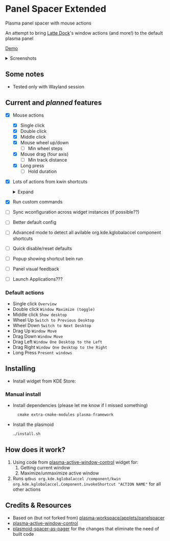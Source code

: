 # Panel Spacer Extended

Plasma panel spacer with mouse actions

An attempt to bring [Latte Dock](https://github.com/KDE/latte-dock)'s window actions (and more!) to the default plasma panel

[Demo](https://github.com/luisbocanegra/plasma-panel-spacer-extended/assets/15076387/13aad327-9b03-49a1-bb16-6b035dad8a9e)

<details>
    <summary>Screenshots</summary>
<img src="https://github.com/luisbocanegra/plasma-panel-spacer-extended/assets/15076387/99e684d5-4817-4a57-aa21-1d7c804e4ff8" alt="widget actions config">
</details>

## Some notes

* Tested only with Wayland session

## Current and *planned* features

* [X] Mouse actions
  * [x] Single click
  * [x] Double click
  * [x] Middle click
  * [x] Mouse wheel up/down
    * [ ] Min wheel steps
  * [x] Mouse drag (four axis)
    * [ ] Min track distance
  * [x] Long press
    * [ ] Hold duration
* [x] Lots of actions from kwin shortcuts

  <details>
    <summary>Expand</summary>

  * Disabled
  * Maximize active window
  * Unmaximize active window
  * Maximize active window (toggle)
  * Close active window
  * Move active window
  * Minimize active window
  * Show Window Operations Menu
  * Fullscreen active window
  * Minimize all windows
  * Show Desktop Grid
  * Show Desktop
  * Show Overview
  * Present windows of active Application (all desktops)
  * Present windows of active Application (current desktop)
  * Present all windows (all desktops)
  * Present all windows (current desktop)
  * Walk Through Windows
  * Walk Through Windows (Reverse)
  * Walk Through Windows Alternative
  * Walk Through Windows Alternative (Reverse)
  * Walk Through Windows of Current Application
  * Walk Through Windows of Current Application (Reverse)
  * Walk Through Windows of Current Application Alternative
  * Walk Through Windows of Current Application Alternative (Reverse)
  * Switch One Desktop Up
  * Switch One Desktop Down
  * Switch One Desktop to the Left
  * Switch One Desktop to the Right
  * Switch to Previous Desktop
  * Switch to Next Desktop
  * Walk Through Desktops
  * Window One Desktop Up
  * Window One Desktop Down
  * Window One Desktop to the Left
  * Window One Desktop to the Right
  * Window to Next Desktop
  * Window to Previous Desktop
  * Kill Window
  </details>

* [x] Run custom commands
* [ ] Sync wconfiguration across widget instances (if possible??)
* [ ] Better default config
* [ ] Advanced mode to detect all avilable org.kde.kglobalaccel component shortcuts
* [ ] Quick disable/reset defaults
* [ ] Popup showing shortcut bein run
* [ ] Panel visual feedback
* [ ] Launch Applications???

### Default actions

* Single click `Overview`
* Double click `Window Maximize (toggle)`
* Middle click `Show desktop`
* Wheel Up `Switch to Previous Desktop`
* Wheel Down `Switch to Next Desktop`
* Drag Up `Window Move`
* Drag Down `Window Move`
* Drag Left `Window One Desktop to the Left`
* Drag Right `Window One Desktop to the Right`
* Long Press `Present windows`

## Installing

* Install widget from KDE Store:

### Manual install

* Install dependencies (please let me know if I missed something)

  ```txt
    cmake extra-cmake-modules plasma-framework
  ```

* Install the plasmoid

  ```sh
  ./install.sh
  ```

## How does it work?

1. Using code from [plasma-active-window-control](https://invent.kde.org/plasma/plasma-active-window-control) widget for:
   1. Getting current window
   2. Maximize/unmaximize active window
2. Runs `qdbus org.kde.kglobalaccel /component/kwin org.kde.kglobalaccel.Component.invokeShortcut "ACTION NAME"` for all other actions

## Credits & Resources

* Based on (but not forked from) [plasma-workspace/applets/panelspacer](https://invent.kde.org/plasma/plasma-workspace/-/tree/master/applets/panelspacer)
* [plasma-active-window-control](https://invent.kde.org/plasma/plasma-active-window-control)
* [plasmoid-spacer-as-pager](https://github.com/eatsu/plasmoid-spacer-as-pager) for the changes that eliminate the need of built code
